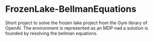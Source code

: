 # FrozenLake-BellmanEquations
Short project to solve the frozen lake project from the Gym library of OpenAI. The environment is represented as an MDP nad a solution is founded by resolving the bellman equations.


